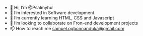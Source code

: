 - 👋 Hi, I’m @Psalmyhul
- 👀 I’m interested in Software development
- 🌱 I’m currently learning HTML, CSS and Javascript
- 💞️ I’m looking to collaborate on Fron-end development projects
- 📫 How to reach me samuel.ogbonnanduka@gmail.com

<!---
Psalmyhul/Psalmyhul is a ✨ special ✨ repository because its `README.md` (this file) appears on your GitHub profile.
You can click the Preview link to take a look at your changes.
--->
